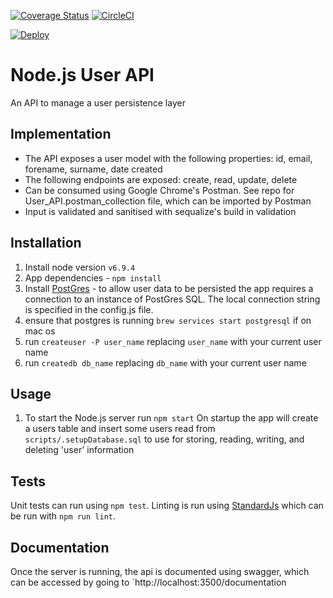 [![Coverage Status](https://coveralls.io/repos/github/JordanH1994/UserApi/badge.svg?branch=master)](https://coveralls.io/github/JordanH1994/UserApi?branch=master)
[![CircleCI](https://circleci.com/gh/JordanH1994/UserApi.svg?style=svg)](https://circleci.com/gh/JordanH1994/UserApi)


[![Deploy](https://www.herokucdn.com/deploy/button.svg)](https://heroku.com/deploy?template=https://github.com/JordanH1994/UserApi/blob/master)

# Node.js User API
An API to manage a user persistence layer

## Implementation

* The API exposes a user model with the following properties: id, email, forename, surname, date created
* The following endpoints are exposed: create, read, update, delete
* Can be consumed using Google Chrome's Postman. See repo for User_API.postman_collection file, which can be imported by Postman
* Input is validated and sanitised with sequalize's build in validation

## Installation
1. Install node version `v6.9.4`
2. App dependencies - `npm install`
3. Install [PostGres](https://www.postgresql.org/) - to allow user data to be persisted the app requires a connection to an instance of PostGres SQL. The local connection string is specified in the config.js file.
4. ensure that postgres is running `brew services start postgresql` if on mac os
4. run `createuser -P user_name` replacing `user_name` with your current user name
5. run `createdb db_name` replacing `db_name` with your current user name

## Usage
1. To start the Node.js server run `npm start`
On startup the app will create a users table and insert some users read from `scripts/.setupDatabase.sql` to use for storing, reading, writing, and deleting 'user' information

## Tests
Unit tests can run using `npm test`.
Linting is run using [StandardJs](http://standardjs.com/) which can be run with `npm run lint`.

## Documentation
Once the server is running, the api is documented using swagger, which can be accessed by going to `http://localhost:3500/documentation
